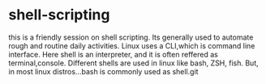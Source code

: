 # shell-scripting
this is a friendly session on shell scripting. Its generally used to automate rough and routine daily activities. Linux uses a CLI,which is command line interface. Here shell is an interpreter, and it is often reffered as terminal,console. Different shells are used in linux like bash, ZSH, fish. But, in most linux distros...bash is commonly used as shell.git
